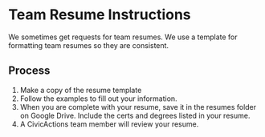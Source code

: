 # Team Resume Instructions

We sometimes get requests for team resumes. We use a template for formatting team resumes so they are consistent.

## Process

1. Make a copy of the resume template
2. Follow the examples to fill out your information.
3. When you are complete with your resume, save it in the resumes folder on Google Drive. Include the certs and degrees listed in your resume.
4. A CivicActions team member will review your resume. 
